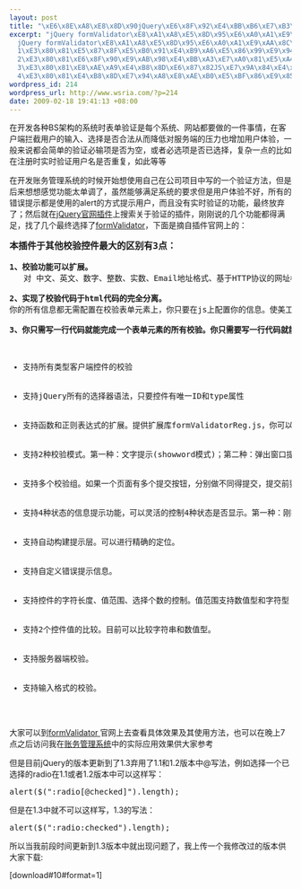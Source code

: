 ```yaml
--- 
layout: post
title: "\xE6\x8E\xA8\xE8\x8D\x90jQuery\xE6\x8F\x92\xE4\xBB\xB6\xE7\xB3\xBB\xE5\x88\x97\xE2\x80\x94\xE2\x80\x94\xE8\xA1\xA8\xE5\x8D\x95\xE9\xAA\x8C\xE8\xAF\x81formValidator"
excerpt: "jQuery formValidator\xE8\xA1\xA8\xE5\x8D\x95\xE6\xA0\xA1\xE9\xAA\x8C\xE6\x8F\x92\xE4\xBB\xB6\xEF\xBC\x8C\xE4\xBD\xA0\xE5\x8F\xAA\xE9\x9C\x80\xE8\xA6\x81\xE5\x86\x99\xE4\xB8\x80\xE8\xA1\x8C\xE4\xBB\xA3\xE7\xA0\x81\xE5\xB0\xB1\xE5\x8F\xAF\xE4\xBB\xA5\xE8\xBD\xBB\xE6\x9D\xBE\xE5\xAE\x9E\xE7\x8E\xB020\xE5\xA4\x9A\xE7\xA7\x8D\xE8\x84\x9A\xE6\x9C\xAC\xE6\x8E\xA7\xE5\x88\xB6\xEF\xBC\x8C\xE5\xAE\x9E\xE7\x8E\xB0\xE4\xBA\x86js\xE8\x84\x9A\xE6\x9C\xAC\xE4\xBA\x8E\xE9\xA1\xB5\xE9\x9D\xA2\xE7\x9A\x84\xE5\x88\x86\xE7\xA6\xBB\xE3\x80\x82\r\n\
  jQuery formValidator\xE8\xA1\xA8\xE5\x8D\x95\xE6\xA0\xA1\xE9\xAA\x8C\xE4\xBB\xA3\xE7\xA0\x81\xE7\x94\x9F\xE6\x88\x90\xE5\x99\xA8\xE6\x98\xAF\xE9\x92\x88\xE5\xAF\xB9jQuery formValidator\xE8\xA1\xA8\xE5\x8D\x95\xE6\xA0\xA1\xE9\xAA\x8C\xE6\x8F\x92\xE4\xBB\xB6ver2.4\xE7\x89\x88\xE6\x9C\xAC\xE6\x9D\xA5\xE5\x86\x99\xE7\x9A\x84\xE3\x80\x82\xE4\xB9\xA6\xE5\x86\x99\xE8\xBF\x99\xE4\xB8\xAA\xE7\x94\x9F\xE6\x88\x90\xE5\x99\xA8\xE7\x9A\x84\xE7\x9B\xAE\xE7\x9A\x84\xEF\xBC\x9A\r\n\
  1\xE3\x80\x81\xE5\x87\x8F\xE5\xB0\x91\xE4\xB9\xA6\xE5\x86\x99\xE9\x94\x99\xE8\xAF\xAF\xE3\x80\x82\xE4\xB8\xBB\xE8\xA6\x81\xE6\x98\xAF\xE9\x85\x8D\xE7\xBD\xAE\xE5\x8F\x82\xE6\x95\xB0\xE5\xAE\xB9\xE6\x98\x93\xE4\xB9\xA6\xE5\x86\x99\xE9\x94\x99\xE8\xAF\xAF\xEF\xBC\x8CJS\xE6\x98\xAF\xE8\xAE\xA4\xE5\xA4\xA7\xE5\xB0\x8F\xE5\x86\x99\xE3\x80\x82\r\n\
  2\xE3\x80\x81\xE6\x8F\x90\xE9\xAB\x98\xE4\xBB\xA3\xE7\xA0\x81\xE5\xA4\x8D\xE7\x94\xA8\xE6\x80\xA7\xE3\x80\x82\r\n\
  3\xE3\x80\x81\xE8\xAE\xA9\xE4\xB8\x8D\xE6\x87\x82JS\xE7\x9A\x84\xE4\xBA\xBA\xE6\x9B\xB4\xE5\xAE\xB9\xE6\x98\x93\xE4\xB8\x8A\xE6\x89\x8B\xE3\x80\x82\r\n\
  4\xE3\x80\x81\xE4\xB8\x8D\xE7\x94\xA8\xE8\xAE\xB0\xE5\xBF\x86\xE9\x85\x8D\xE7\xBD\xAE\xE5\x8F\x82\xE6\x95\xB0\xE3\x80\x82"
wordpress_id: 214
wordpress_url: http://www.wsria.com/?p=214
date: 2009-02-18 19:41:13 +08:00
---
```

在开发各种BS架构的系统时表单验证是每个系统、网站都要做的一件事情，在客户端拦截用户的输入、选择是否合法从而降低对服务端的压力也增加用户体验，一般来说都会简单的验证必输项是否为空，或者必选项是否已选择，复杂一点的比如在注册时实时验证用户名是否重复，如此等等

在开发账务管理系统的时候开始想使用自己在公司项目中写的一个验证方法，但是后来想想感觉功能太单调了，虽然能够满足系统的要求但是用户体验不好，所有的错误提示都是使用的alert的方式提示用户，而且没有实时验证的功能，最终放弃了；然后就在<a href="http://plugins.jquery.com/" target="_blank">jQuery官网插件</a>上搜索关于验证的插件，刚刚说的几个功能都得满足，找了几个最终选择了<a href="http://www.yhuan.com/formvalidator/index.html?from=www.wsria.com" target="_blank">formValidator</a>，下面是摘自插件官网上的：

<!--more-->
<pre><span style="font-size: large;"><strong>本插件于其他校验控件最大的区别有3点：</strong></span>

<strong>1、校验功能可以扩展。</strong>
<strong> </strong><strong> </strong> 对 中文、英文、数字、整数、实数、Email地址格式、基于HTTP协议的网址格式、电话号码格式、手机号码格式、货币格式、邮政编码、身份证号码、QQ号 码、日期等等这些控制，别的表单校验控件是代码里写死的，而formValidator是通过外部js文件来扩展的，<span style="color: #ff0000;"><em>你可以通过写正则表达式和函数来无限的扩展这些功能</em></span>。

<strong>2、实现了校验代码于html代码的完全分离。</strong>
你的所有信息都无需配置在校验表单元素上，你只要在js上配置你的信息。使美工（界面）和javascript工程师的工作不交织在一起

<strong>3、你只需写一行代码就能完成一个表单元素的所有校验。你只需要写一行代码就能完成一下所有的控制</strong>
<ul>
	<li>支持所有类型客户端控件的校验</li>
	<li>支持jQuery所有的选择器语法，只要控件有唯一ID和type属性</li>
	<li>支持函数和正则表达式的扩展。提供扩展库formValidatorReg.js，你可以自由的添加、修改里面的内容。</li>
	<li>支持2种校验模式。第一种：文字提示(showword模式)；第二种：弹出窗口提示(showalert模式)</li>
	<li>支持多个校验组。如果一个页面有多个提交按钮，分别做不同得提交，提交前要做不同的校验，所以你得用到校验组的功能。</li>
	<li>支持4种状态的信息提示功能，可以灵活的控制4种状态是否显示。第一种：刚打开网页的时候进行提示；第二种：获得焦点的时候进行提示；第三种：失去焦点时，校验成功时候的提示；第四种：失去焦点时，校验失败的错误提示。</li>
	<li>支持自动构建提示层。可以进行精确的定位。</li>
	<li>支持自定义错误提示信息。</li>
	<li>支持控件的字符长度、值范围、选择个数的控制。值范围支持数值型和字符型；选择的个数支持radio/checkbox/select三种控件</li>
	<li>支持2个控件值的比较。目前可以比较字符串和数值型。</li>
	<li>支持服务器端校验。</li>
	<li>支持输入格式的校验。</li>
</ul>
</pre>
大家可以到<a href="http://www.yhuan.com/formvalidator/index.html?from=www.wsria.com" target="_blank">formValidator </a>官网上去查看具体效果及其使用方法，也可以在晚上7点之后访问我在<a href="http://yanhonglei.gicp.net/finance/" target="_blank">账务管理系统</a>中的实际应用效果供大家参考

但是目前jQuery的版本更新到了1.3弃用了1.1和1.2版本中@写法，例如选择一个已选择的radio在1.1或者1.2版本中可以这样写：
<pre class="brush: js" line="1">alert($(":radio[@checked]").length);</pre>
但是在1.3中就不可以这样写，1.3的写法：
<pre class="brush: js" line="1">alert($(":radio:checked").length);</pre>
所以当我前段时间更新到1.3版本中就出现问题了，我上传一个我修改过的版本供大家下载:

[download#10#format=1]
